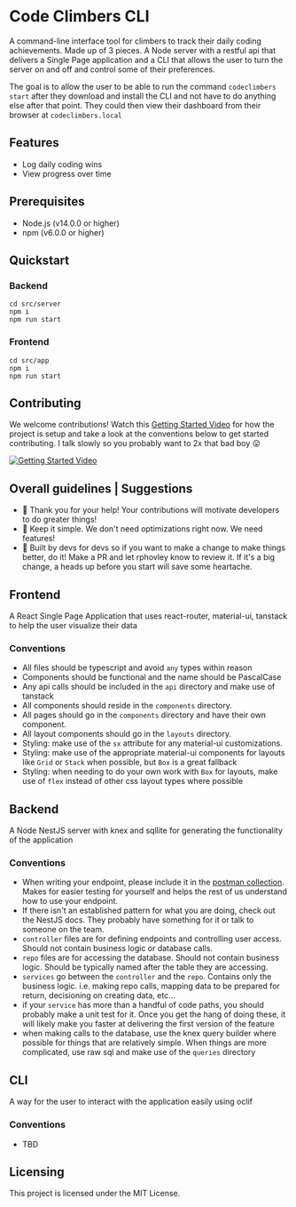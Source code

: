 # Code Climbers CLI

A command-line interface tool for climbers to track their daily coding achievements. Made up of 3 pieces. A Node server with a restful api that delivers a Single Page application and a CLI that allows the user to turn the server on and off and control some of their preferences. 

The goal is to allow the user to be able to run the command `codeclimbers start` after they download and install the CLI and not have to do anything else after that point. They could then view their dashboard from their browser at `codeclimbers.local`

## Features
- Log daily coding wins
- View progress over time

## Prerequisites
- Node.js (v14.0.0 or higher)
- npm (v6.0.0 or higher)

## Quickstart  

### Backend
```
cd src/server
npm i
npm run start
```

### Frontend
```
cd src/app
npm i
npm run start
```


## Contributing
We welcome contributions! Watch this [Getting Started Video](https://youtu.be/Q4EJKXDi3a8) for how the project is setup and take a look at the conventions below to get started contributing. I talk slowly so you probably want to 2x that bad boy 😛

[![Getting Started Video](https://i9.ytimg.com/vi_webp/Q4EJKXDi3a8/mq1.webp?sqp=CPjy4bQG-oaymwEmCMACELQB8quKqQMa8AEB-AH-CYACxgWKAgwIABABGGQgZChkMA8=&rs=AOn4CLA2zQqXOcW3g1D-R4nZLLzL8p8m2Q)](https://youtu.be/Q4EJKXDi3a8)

## Overall guidelines | Suggestions
- 🙏 Thank you for your help! Your contributions will motivate developers to do greater things! 
- 🥇 Keep it simple. We don't need optimizations right now. We need features! 
- 🤖 Built by devs for devs so if you want to make a change to make things better, do it! Make a PR and let rphovley know to review it. If it's a big change, a heads up before you start will save some heartache.

## Frontend
A React Single Page Application that uses react-router, material-ui, tanstack to help the user visualize their data

### Conventions
- All files should be typescript and avoid `any` types within reason
- Components should be functional and the name should be PascalCase
- Any api calls should be included in the `api` directory and make use of tanstack
- All components should reside in the `components` directory.
- All pages should go in the `components` directory and have their own component.
- All layout components should go in the `layouts` directory.
- Styling: make use of the `sx` attribute for any material-ui customizations.
- Styling: make use of the appropriate material-ui components for layouts like `Grid` or `Stack` when possible, but `Box` is a great fallback
- Styling: when needing to do your own work with `Box` for layouts, make use of `flex` instead of other css layout types where possible

## Backend
A Node NestJS server with knex and sqllite for generating the functionality of the application

### Conventions
- When writing your endpoint, please include it in the [postman collection](https://app.getpostman.com/join-team?invite_code=9637b029e619749476d15a4c5e1022d7&target_code=6b61a4e2db3eb4abdac588e6cc32a45c). Makes for easier testing for yourself and helps the rest of us understand how to use your endpoint. 
- If there isn't an established pattern for what you are doing, check out the NestJS docs. They probably have something for it or talk to someone on the team.
- `controller` files are for defining endpoints and controlling user access. Should not contain business logic or database calls.
- `repo` files are for accessing the database. Should not contain business logic. Should be typically named after the table they are accessing. 
- `services` go between the `controller` and the `repo`. Contains only the business logic. i.e. making repo calls, mapping data to be prepared for return, decisioning on creating data, etc...
- if your `service` has more than a handful of code paths, you should probably make a unit test for it. Once you get the hang of doing these, it will likely make you faster at delivering the first version of the feature
- when making calls to the database, use the knex query builder where possible for things that are relatively simple. When things are more complicated, use raw sql and make use of the `queries` directory


## CLI
A way for the user to interact with the application easily using oclif

### Conventions 
- TBD

## Licensing
This project is licensed under the MIT License.
